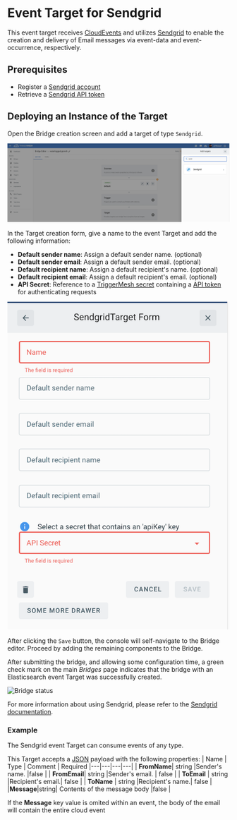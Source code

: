 # Event Target for Sendgrid

This event target receives [CloudEvents][ce] and utilizes [Sendgrid][sg] to enable the creation and delivery of Email messages via event-data and event-occurrence, respectively.

## Prerequisites

* Register a [Sendgrid account][sgSU]
* Retrieve a [Sendgrid API token][api]

## Deploying an Instance of the Target

Open the Bridge creation screen and add a target of type `Sendgrid`.

![Adding a Sendgrid target](../images/sendgrid-target/create-bridge-1.png)

In the Target creation form, give a name to the event Target and add the following information:

* **Default sender name**: Assign a default sender name. (optional)
* **Default sender email**: Assign a default sender email. (optional)
* **Default recipient name**:  Assign a default recipient's  name. (optional)
* **Default recipient email**: Assign a default recipient's email. (optional)
* **API Secret**: Reference to a [TriggerMesh secret][tm-secret] containing a [API token][api] for authenticating requests

![Sendgridtarget form](../images/sendgrid-target/create-bridge-2.png)

After clicking the `Save` button, the console will self-navigate to the Bridge editor. Proceed by adding the remaining components to the Bridge.

After submitting the bridge, and allowing some configuration time, a green check mark on the main _Bridges_ page indicates that the bridge with an Elasticsearch event Target was successfully created.

![Bridge status](../images/bridge-status-green.png)

For more information about using Sendgrid, please refer to the [Sendgrid documentation][docs].

### Example

The Sendgrid event Target can consume events of any type.

This Target accepts a [JSON][ce-jsonformat] payload with the following properties:
| Name  |  Type |  Comment | Required
|---|---|---|---|
| **FromName**| string  |Sender's name. |false |
| **FromEmail**| string  |Sender's email. | false |
|  **ToEmail** |  string |Recipient's email.| false |
|  **ToName** |  string |Recipient's name.| false |
|**Message**|string| Contents of the message body |false |

If the **Message** key value is omited within an event, the body of the email will contain the entire cloud event

[sgSU]:https://signup.sendgrid.com/
[sg]:https://sendgrid.com/
[api]:https://sendgrid.com/docs/ui/account-and-settings/api-keys/

[ce]: https://cloudevents.io/
[ce-jsonformat]: https://github.com/cloudevents/spec/blob/v1.0/json-format.md
[tm-secret]:https://docs.triggermesh.io/guides/secrets/
[docs]: https://sendgrid.com/docs/
